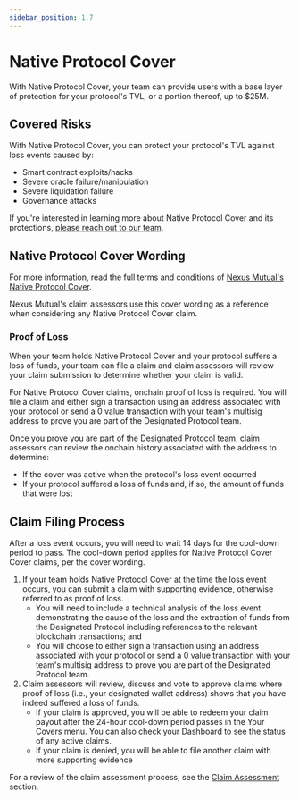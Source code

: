 ```yaml
---
sidebar_position: 1.7
---
```


# Native Protocol Cover

With Native Protocol Cover, your team can provide users with a base layer of protection for your protocol's TVL, or a portion thereof, up to $25M. 

## Covered Risks

With Native Protocol Cover, you can protect your protocol's TVL against loss events caused by:
* Smart contract exploits/hacks
* Severe oracle failure/manipulation
* Severe liquidation failure
* Governance attacks

If you're interested in learning more about Native Protocol Cover and its protections, [please reach out to our team](https://nexusmutual.io/contact).

## Native Protocol Cover Wording

For more information, read the full terms and conditions of [Nexus Mutual's Native Protocol Cover](https://api.nexusmutual.io/ipfs/QmRrKXV9RBNAB5E1ZEigWmvvT24FgrWNSZ8Yw1VNXR8E6Q).

Nexus Mutual's claim assessors use this cover wording as a reference when considering any Native Protocol Cover claim.

### Proof of Loss

When your team holds Native Protocol Cover and your protocol suffers a loss of funds, your team can file a claim and claim assessors will review your claim submission to determine whether your claim is valid.

For Native Protocol Cover claims, onchain proof of loss is required. You will file a claim and either sign a transaction using an address associated with your protocol or send a 0 value transaction with your team's multisig address to prove you are part of the Designated Protocol team.

Once you prove you are part of the Designated Protocol team, claim assessors can review the onchain history associated with the address to determine:
* If the cover was active when the protocol's loss event occurred
* If your protocol suffered a loss of funds and, if so, the amount of funds that were lost

## Claim Filing Process

After a loss event occurs, you will need to wait 14 days for the cool-down period to pass. The cool-down period applies for Native Protocol Cover Cover claims, per the cover wording.
1. If your team holds Native Protocol Cover at the time the loss event occurs, you can submit a claim with supporting evidence, otherwise referred to as proof of loss.
    * You will need to include a technical analysis of the loss event demonstrating the cause of the loss and the extraction of funds from the Designated Protocol including references to the relevant blockchain transactions; and
    * You will choose to either sign a transaction using an address associated with your protocol or send a 0 value transaction with your team's multisig address to prove you are part of the Designated Protocol team.
2. Claim assessors will review, discuss and vote to approve claims where proof of loss (i.e., your designated wallet address) shows that you have indeed suffered a loss of funds.
    * If your claim is approved, you will be able to redeem your claim payout after the 24-hour cool-down period passes in the Your Covers menu. You can also check your Dashboard to see the status of any active claims.
    * If your claim is denied, you will be able to file another claim with more supporting evidence

For a review of the claim assessment process, see the [Claim Assessment](/protocol/claims-assessment) section.